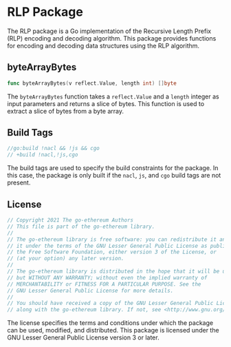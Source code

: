 # RLP Package

The RLP package is a Go implementation of the Recursive Length Prefix (RLP) encoding and decoding algorithm. This package provides functions for encoding and decoding data structures using the RLP algorithm.

## byteArrayBytes

```go
func byteArrayBytes(v reflect.Value, length int) []byte
```

The `byteArrayBytes` function takes a `reflect.Value` and a `length` integer as input parameters and returns a slice of bytes. This function is used to extract a slice of bytes from a byte array.

## Build Tags

```go
//go:build !nacl && !js && cgo
// +build !nacl,!js,cgo
```

The build tags are used to specify the build constraints for the package. In this case, the package is only built if the `nacl`, `js`, and `cgo` build tags are not present.

## License

```go
// Copyright 2021 The go-ethereum Authors
// This file is part of the go-ethereum library.
//
// The go-ethereum library is free software: you can redistribute it and/or modify
// it under the terms of the GNU Lesser General Public License as published by
// the Free Software Foundation, either version 3 of the License, or
// (at your option) any later version.
//
// The go-ethereum library is distributed in the hope that it will be useful,
// but WITHOUT ANY WARRANTY; without even the implied warranty of
// MERCHANTABILITY or FITNESS FOR A PARTICULAR PURPOSE. See the
// GNU Lesser General Public License for more details.
//
// You should have received a copy of the GNU Lesser General Public License
// along with the go-ethereum library. If not, see <http://www.gnu.org/licenses/>.
```

The license specifies the terms and conditions under which the package can be used, modified, and distributed. This package is licensed under the GNU Lesser General Public License version 3 or later.